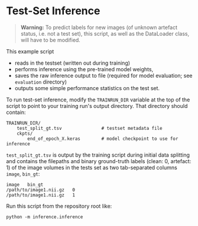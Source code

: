 # Test-Set Inference

> **Warning:** To predict labels for new images (of unknown artefact status, i.e. not a test set), this script, as well as the DataLoader class, will have to be modified.

This example script 

* reads in the testset (written out during training)
* performs inference using the pre-trained model weights,
* saves the raw inference output to file (required for model evaluation; see `evaluation` directory)
* outputs some simple performance statistics on the test set.

To run test-set inference, modify the `TRAINRUN_DIR` variable at the top of the script to point to your training run's output directory. That directory should contain:

```
TRAINRUN_DIR/
    test_split_gt.tsv               # testset metadata file
    ckpts/
        end_of_epoch_X.keras        # model checkpoint to use for inference
```

`test_split_gt.tsv` is output by the training script during initial data splitting and contains the filepaths and binary ground-truth labels (clean: 0, artefact: 1) of the image volumes in the tests set as two tab-separated columns `image`, `bin_gt`:

```
image   bin_gt
/path/to/image1.nii.gz   0
/path/to/image1.nii.gz   1
```

Run this script from the repository root like:
```
python -m inference.inference
```
